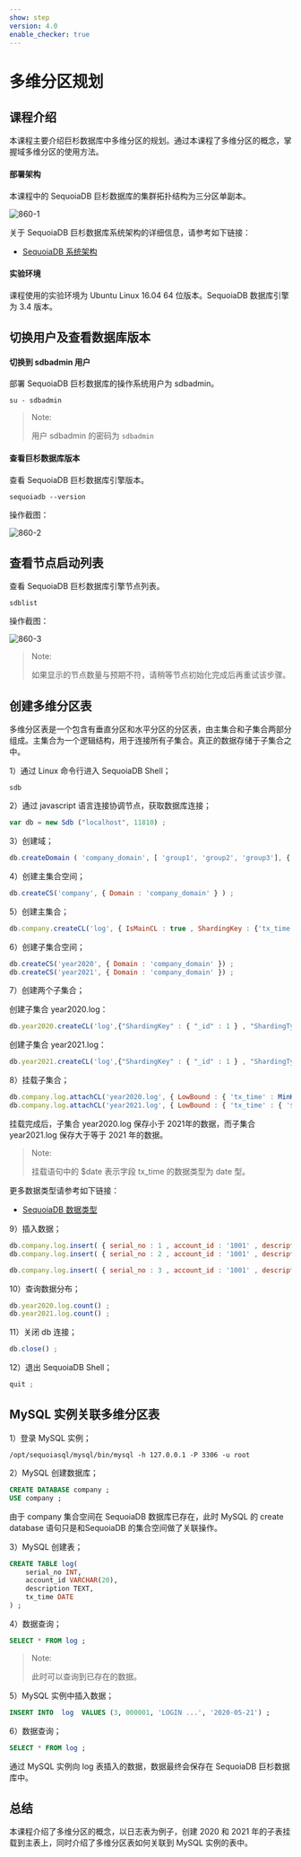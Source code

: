 ```yaml
---
show: step
version: 4.0
enable_checker: true
---
```


# 多维分区规划


## 课程介绍


本课程主要介绍巨杉数据库中多维分区的规划。通过本课程了多维分区的概念，掌握域多维分区的使用方法。

#### 部署架构

本课程中的 SequoiaDB 巨杉数据库的集群拓扑结构为三分区单副本。

![860-1](https://doc.shiyanlou.com/courses/1544/1207281/edad10d1fca39ab74e2d0a1c01d34154)

关于 SequoiaDB 巨杉数据库系统架构的详细信息，请参考如下链接：

* [SequoiaDB 系统架构](http://doc.sequoiadb.com/cn/sequoiadb-cat_id-1519649201-edition_id-0)

#### 实验环境

课程使用的实验环境为 Ubuntu Linux 16.04 64 位版本。SequoiaDB 数据库引擎为 3.4 版本。

## 切换用户及查看数据库版本

#### 切换到 sdbadmin 用户

部署 SequoiaDB 巨杉数据库的操作系统用户为 sdbadmin。

```shell
su - sdbadmin
```

>Note:
>
>用户 sdbadmin 的密码为 `sdbadmin`

#### 查看巨杉数据库版本

查看 SequoiaDB 巨杉数据库引擎版本。

```shell
sequoiadb --version
```

操作截图：

![860-2](https://doc.shiyanlou.com/courses/1469/1207281/b4082b0d6d6bdf89d229aa713a53759d)

## 查看节点启动列表

查看 SequoiaDB 巨杉数据库引擎节点列表。

```shell
sdblist
```

操作截图：

![860-3](https://doc.shiyanlou.com/courses/1469/1207281/02fcaa58ac27e91688ead137fa748d6e)

>Note:
>
>如果显示的节点数量与预期不符，请稍等节点初始化完成后再重试该步骤。

## 创建多维分区表

多维分区表是一个包含有垂直分区和水平分区的分区表，由主集合和子集合两部分组成。主集合为一个逻辑结构，用于连接所有子集合。真正的数据存储于子集合之中。

1）通过 Linux 命令行进入 SequoiaDB Shell；

```shell
sdb
```

2）通过 javascript 语言连接协调节点，获取数据库连接；

```javascript
var db = new Sdb ("localhost", 11810) ;
```

3）创建域；

```javascript
db.createDomain ( 'company_domain', [ 'group1', 'group2', 'group3'], { AutoSplit: true } ) ;
```

4）创建主集合空间；

```javascript
db.createCS('company', { Domain : 'company_domain' } ) ;
```

5）创建主集合；

```javascript
db.company.createCL('log', { IsMainCL : true , ShardingKey : {'tx_time' : 1 } , ShardingType : 'range' } ) ;
```

6）创建子集合空间；

```javascript
db.createCS('year2020', { Domain : 'company_domain' }) ;
db.createCS('year2021', { Domain : 'company_domain' }) ;
```

7）创建两个子集合；

创建子集合 year2020.log：

```javascript
db.year2020.createCL('log',{"ShardingKey" : { "_id" : 1 } , "ShardingType" : "hash" , "ReplSize" : -1 , "Compressed" : true , "CompressionType" : "lzw" , "AutoSplit" : true , "EnsureShardingIndex" : false }) ;
```

创建子集合 year2021.log：

```javascript
db.year2021.createCL('log',{"ShardingKey" : { "_id" : 1 } , "ShardingType" : "hash" , "ReplSize" : -1 , "Compressed" : true , "CompressionType" : "lzw" , "AutoSplit" : true , "EnsureShardingIndex" : false }) ;
```

8）挂载子集合；

```javascript
db.company.log.attachCL('year2020.log', { LowBound : { 'tx_time' : MinKey() } , UpBound : { tx_time : { '$date' : '2021-01-01' } } } ) ;
db.company.log.attachCL('year2021.log', { LowBound : { 'tx_time' : { '$date' : '2021-01-01' } } , UpBound : {'tx_time' : MaxKey() }}) ;
```

挂载完成后，子集合 year2020.log 保存小于 2021年的数据，而子集合 year2021.log 保存大于等于 2021 年的数据。

>Note:
>
>挂载语句中的 $date 表示字段 tx_time 的数据类型为 date 型。

更多数据类型请参考如下链接：

* [ SequoiaDB 数据类型 ](http://doc.sequoiadb.com/cn/sequoiadb-cat_id-1519612299-edition_id-304)

9）插入数据；

```javascript
db.company.log.insert( { serial_no : 1 , account_id : '1001' , description : "login" , tx_time : { '$date' : '2020-03-02' } } ) ;
db.company.log.insert( { serial_no : 2 , account_id : '1001' , description : "login" , tx_time : { '$date' : '2021-01-01' } } ) ;

db.company.log.insert( { serial_no : 3 , account_id : '1001' , description : "login" , tx_time : { '$date' : '2022-03-02' } } ) ;
```

10）查询数据分布；

```javascript
db.year2020.log.count() ;
db.year2021.log.count() ;
```

11）关闭 db 连接；

```javascript
db.close() ;
```

12）退出 SequoiaDB Shell；

```javascript
quit ;
```

## MySQL 实例关联多维分区表

1）登录 MySQL 实例；

```shell
/opt/sequoiasql/mysql/bin/mysql -h 127.0.0.1 -P 3306 -u root
```

2）MySQL 创建数据库；

```sql
CREATE DATABASE company ;
USE company ;
```

由于 company 集合空间在 SequoiaDB 数据库已存在，此时 MySQL 的 create database 语句只是和SequoiaDB 的集合空间做了关联操作。

3）MySQL 创建表；

```sql
CREATE TABLE log(
    serial_no INT,
    account_id VARCHAR(20),
    description TEXT,
    tx_time DATE
) ;
```

4）数据查询；

```sql
SELECT * FROM log ;
```

>Note:
>
> 此时可以查询到已存在的数据。

5）MySQL 实例中插入数据；

```sql
INSERT INTO  log  VALUES (3, 000001, 'LOGIN ...', '2020-05-21') ;
```

6）数据查询；

```sql
SELECT * FROM log ;
```

通过 MySQL 实例向 log 表插入的数据，数据最终会保存在 SequoiaDB 巨杉数据库中。

## 总结

本课程介绍了多维分区的概念，以日志表为例子，创建 2020 和 2021 年的子表挂载到主表上，同时介绍了多维分区表如何关联到 MySQL 实例的表中。
